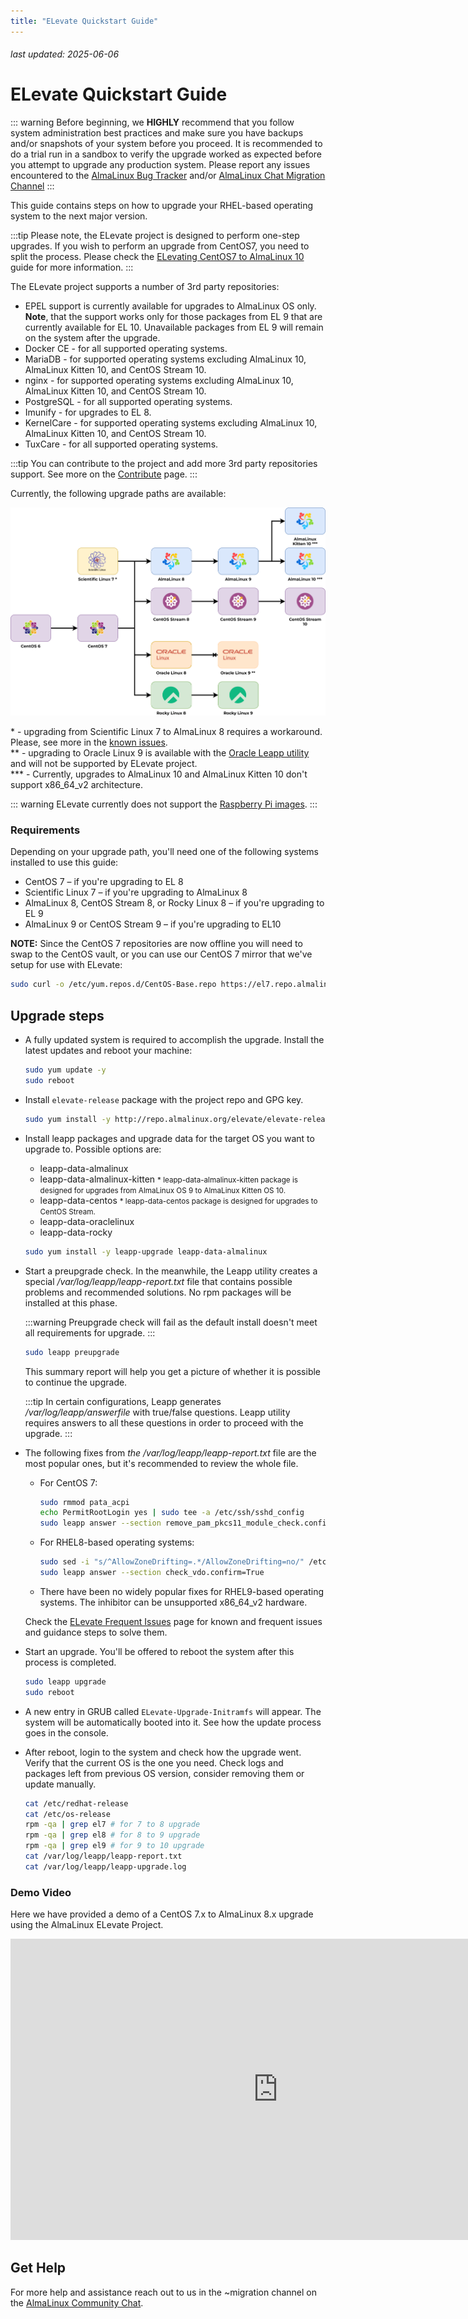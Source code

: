 ```yaml
---
title: "ELevate Quickstart Guide"
---
```


###### last updated: 2025-06-06

# ELevate Quickstart Guide

::: warning
Before beginning, we **HIGHLY** recommend that you follow system administration best practices and make sure you have backups and/or snapshots of your system before you proceed. It is recommended to do a trial run in a sandbox to verify the upgrade worked as expected before you attempt to upgrade any production system. Please report any issues encountered to the [AlmaLinux Bug Tracker](https://bugs.almalinux.org) and/or [AlmaLinux Chat Migration Channel](https://chat.almalinux.org/almalinux/channels/migration)
:::

This guide contains steps on how to upgrade your RHEL-based operating system to the next major version.

:::tip
Please note, the ELevate project is designed to perform one-step upgrades. If you wish to perform an upgrade from CentOS7, you need to split the process. Please check the [ELevating CentOS7 to AlmaLinux 10](/elevate/ELevating-CentOS7-to-AlmaLinux-10.md) guide for more information.
:::

The ELevate project supports a number of 3rd party repositories:

- EPEL support is currently available for upgrades to AlmaLinux OS only. **Note**, that the support works only for those packages from EL 9 that are currently available for EL 10. Unavailable packages from EL 9 will remain on the system after the upgrade.
- Docker CE - for all supported operating systems.
- MariaDB - for supported operating systems excluding AlmaLinux 10, AlmaLinux Kitten 10, and CentOS Stream 10.
- nginx - for supported operating systems excluding AlmaLinux 10, AlmaLinux Kitten 10, and CentOS Stream 10.
- PostgreSQL - for all supported operating systems.
- Imunify - for upgrades to EL 8.
- KernelCare - for supported operating systems excluding AlmaLinux 10, AlmaLinux Kitten 10, and CentOS Stream 10.
- TuxCare - for all supported operating systems.

:::tip
You can contribute to the project and add more 3rd party repositories support. See more on the [Contribute](/elevate/Contribution-guide) page.
:::

Currently, the following upgrade paths are available:

![image](/images/ELevate.svg)

\* - upgrading from Scientific Linux 7 to AlmaLinux 8 requires a workaround. Please, see more in the [known issues](/elevate/ELevate-frequent-issues). <br>
\*\* - upgrading to Oracle Linux 9 is available with the [Oracle Leapp utility](https://blogs.oracle.com/linux/post/upgrade-oracle-linux-8-to-oracle-linux-9-using-leapp) and will not be supported by ELevate project.<br>
\*\*\* - Currently, upgrades to AlmaLinux 10 and AlmaLinux Kitten 10 don't support x86_64_v2 architecture.

::: warning
ELevate currently does not support the [Raspberry Pi images](https://github.com/AlmaLinux/raspberry-pi/).
:::

### Requirements

Depending on your upgrade path, you'll need one of the following systems installed to use this guide:

- CentOS 7 – if you're upgrading to EL 8
- Scientific Linux 7 – if you're upgrading to AlmaLinux 8
- AlmaLinux 8, CentOS Stream 8, or Rocky Linux 8 – if you're upgrading to EL 9
- AlmaLinux 9 or CentOS Stream 9 – if you're upgrading to EL10

**NOTE:** Since the CentOS 7 repositories are now offline you will need to swap to the CentOS vault, or you can use our CentOS 7 mirror that we've setup for use with ELevate:

```bash
sudo curl -o /etc/yum.repos.d/CentOS-Base.repo https://el7.repo.almalinux.org/centos/CentOS-Base.repo
```

## Upgrade steps

- A fully updated system is required to accomplish the upgrade. Install the latest updates and reboot your machine:

  ```bash
  sudo yum update -y
  sudo reboot
  ```

- Install `elevate-release` package with the project repo and GPG key.

  ```bash
  sudo yum install -y http://repo.almalinux.org/elevate/elevate-release-latest-el$(rpm --eval %rhel).noarch.rpm
  ```

- Install leapp packages and upgrade data for the target OS you want to upgrade to. Possible options are:
  - leapp-data-almalinux
  - leapp-data-almalinux-kitten <small>\* leapp-data-almalinux-kitten package is designed for upgrades from AlmaLinux OS 9 to AlmaLinux Kitten OS 10.</small>
  - leapp-data-centos <small>\* leapp-data-centos package is designed for upgrades to CentOS Stream.</small>
  - leapp-data-oraclelinux
  - leapp-data-rocky

  ```bash
  sudo yum install -y leapp-upgrade leapp-data-almalinux
  ```

- Start a preupgrade check. In the meanwhile, the Leapp utility creates a special _/var/log/leapp/leapp-report.txt_ file that contains possible problems and recommended solutions. No rpm packages will be installed at this phase.

  :::warning
  Preupgrade check will fail as the default install doesn't meet all requirements for upgrade.
  :::

  ```bash
  sudo leapp preupgrade
  ```

  This summary report will help you get a picture of whether it is possible to continue the upgrade.

  :::tip
  In certain configurations, Leapp generates _/var/log/leapp/answerfile_ with true/false questions. Leapp utility requires answers to all these questions in order to proceed with the upgrade.
  :::

- The following fixes from _the /var/log/leapp/leapp-report.txt_ file are the most popular ones, but it's recommended to review the whole file.
  - For CentOS 7:

    ```bash
    sudo rmmod pata_acpi
    echo PermitRootLogin yes | sudo tee -a /etc/ssh/sshd_config
    sudo leapp answer --section remove_pam_pkcs11_module_check.confirm=True
    ```

  - For RHEL8-based operating systems:

    ```bash
    sudo sed -i "s/^AllowZoneDrifting=.*/AllowZoneDrifting=no/" /etc/firewalld/firewalld.conf
    sudo leapp answer --section check_vdo.confirm=True
    ```

  - There have been no widely popular fixes for RHEL9-based operating systems. The inhibitor can be unsupported x86_64_v2 hardware.

  Check the [ELevate Frequent Issues](/elevate/ELevate-frequent-issues) page for known and frequent issues and guidance steps to solve them.

- Start an upgrade. You'll be offered to reboot the system after this process is completed.

  ```bash
  sudo leapp upgrade
  sudo reboot
  ```

- A new entry in GRUB called `ELevate-Upgrade-Initramfs` will appear. The system will be automatically booted into it. See how the update process goes in the console.

- After reboot, login to the system and check how the upgrade went. Verify that the current OS is the one you need. Check logs and packages left from previous OS version, consider removing them or update manually.

  ```bash
  cat /etc/redhat-release
  cat /etc/os-release
  rpm -qa | grep el7 # for 7 to 8 upgrade
  rpm -qa | grep el8 # for 8 to 9 upgrade
  rpm -qa | grep el9 # for 9 to 10 upgrade
  cat /var/log/leapp/leapp-report.txt
  cat /var/log/leapp/leapp-upgrade.log
  ```

### Demo Video

Here we have provided a demo of a CentOS 7.x to AlmaLinux 8.x upgrade using the AlmaLinux ELevate Project.

<iframe width="856" height="482" src="https://www.youtube.com/embed/Vzl9QxG5mvo" title="YouTube video player" frameborder="0" allow="accelerometer; autoplay; clipboard-write; encrypted-media; gyroscope; picture-in-picture" allowfullscreen></iframe>

## Get Help

For more help and assistance reach out to us in the ~migration channel on the [AlmaLinux Community Chat](https://chat.almalinux.org/almalinux/channels/migration).
